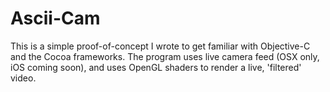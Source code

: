 Ascii-Cam
=========

This is a simple proof-of-concept I wrote to get familiar with Objective-C and the Cocoa frameworks.
The program uses live camera feed (OSX only, iOS coming soon), and uses OpenGL shaders to render a live, 'filtered' video.
